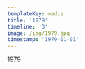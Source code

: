 ```yaml
---
templateKey: media
title: '1979'
timeline: '3'
image: /img/1979.jpg
timestamp: '1979-01-01'
---
```

1979
